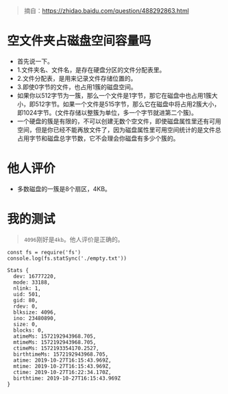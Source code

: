 > 摘自：https://zhidao.baidu.com/question/488292863.html

# 空文件夹占磁盘空间容量吗
* 首先说一下。
* 1.文件夹名、文件名，是存在硬盘分区的文件分配表里。
* 2.文件分配表，是用来记录文件存储位置的。
* 3.即使0字节的文件，也占用1簇的磁盘空间。
* 如果你以512字节为一簇，那么一个文件是1字节，那它在磁盘中也占用1簇大小，即512字节。如果一个文件是515字节，那么它在磁盘中将占用2簇大小，即1024字节。(文件存储以整簇为单位，多一个字节就进第二个簇)。
* 一个硬盘的簇是有限的，不可以创建无数个空文件，即使磁盘属性里还有可用空间，但是你已经不能再放文件了，因为磁盘属性里可用空间统计的是文件总占用字节和磁盘总字节数，它不会理会你磁盘有多少个簇的。

# 他人评价
* 多数磁盘的一簇是8个扇区，4KB。

# 我的测试
> `4096`刚好是`4kb`。他人评价是正确的。
```
const fs = require('fs')
console.log(fs.statSync('./empty.txt'))
```
```
Stats {
  dev: 16777220,
  mode: 33188,
  nlink: 1,
  uid: 501,
  gid: 80,
  rdev: 0,
  blksize: 4096,
  ino: 23480890,
  size: 0,
  blocks: 0,
  atimeMs: 1572192943968.705,
  mtimeMs: 1572192943968.705,
  ctimeMs: 1572193354170.2527,
  birthtimeMs: 1572192943968.705,
  atime: 2019-10-27T16:15:43.969Z,
  mtime: 2019-10-27T16:15:43.969Z,
  ctime: 2019-10-27T16:22:34.170Z,
  birthtime: 2019-10-27T16:15:43.969Z
}
```
